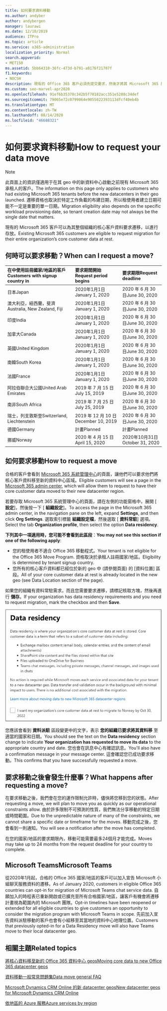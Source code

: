 ```yaml
---
title: 如何要求資料移動
ms.author: andyber
author: andybergen
manager: laurawi
ms.date: 12/10/2019
audience: ITPro
ms.topic: article
ms.service: o365-administration
localization_priority: Normal
search.appverid:
- MET150
ms.assetid: 5bb64310-36fc-473d-b791-a0176f21707f
f1.keywords:
- NOCSH
description: 現有的 Office 365 客戶必須先提交要求，然後才將其 Microsoft 365 服務資料移至新的地理位置。
ms.custom: seo-marvel-apr2020
ms.openlocfilehash: 91ef6b35378c342b5f70182acc351e5288c34def
ms.sourcegitcommit: 79065e72c0799064e9055022393113dfcf40eb4b
ms.translationtype: MT
ms.contentlocale: zh-TW
ms.lasthandoff: 08/14/2020
ms.locfileid: "46688321"
---
```

# <a name="how-to-request-your-data-move"></a><span data-ttu-id="ec6fb-103">如何要求資料移動</span><span class="sxs-lookup"><span data-stu-id="ec6fb-103">How to request your data move</span></span>

> [!NOTE]
> <span data-ttu-id="ec6fb-104">此頁面上的資訊僅適用于在其 geo 中的新資料中心啟動之前現有 Microsoft 365 承租人的客戶。</span><span class="sxs-lookup"><span data-stu-id="ec6fb-104">The information on this page only applies to customers who had existing Microsoft 365 tenants before the new datacenters in their geo launched.</span></span> <span data-ttu-id="ec6fb-105">遷移資格也取決於特定工作負載的布建日期，所以租使用者建立日期可能不一定是重要的單一日期。</span><span class="sxs-lookup"><span data-stu-id="ec6fb-105">Migration eligibility also depends on the specific workload provisioning date, so tenant creation date may not always be the single date that matters.</span></span>
  
<span data-ttu-id="ec6fb-106">現有的 Microsoft 365 客戶可以為其整個組織的核心客戶資料要求遷移，以進行存放。</span><span class="sxs-lookup"><span data-stu-id="ec6fb-106">Existing Microsoft 365 customers are eligible to request migration for their entire organization’s core customer data at rest.</span></span>  
  
## <a name="when-can-i-request-a-move"></a><span data-ttu-id="ec6fb-107">何時可以要求移動？</span><span class="sxs-lookup"><span data-stu-id="ec6fb-107">When can I request a move?</span></span>

|<span data-ttu-id="ec6fb-108">**在中使用註冊國家/地區的客戶**</span><span class="sxs-lookup"><span data-stu-id="ec6fb-108">**Customers with signup country in**</span></span>|<span data-ttu-id="ec6fb-109">**要求期間開始**</span><span class="sxs-lookup"><span data-stu-id="ec6fb-109">**Request period begins**</span></span>|<span data-ttu-id="ec6fb-110">**要求期限**</span><span class="sxs-lookup"><span data-stu-id="ec6fb-110">**Request deadline**</span></span>|
|:-----|:-----|:-----|
|<span data-ttu-id="ec6fb-111">日本</span><span class="sxs-lookup"><span data-stu-id="ec6fb-111">Japan</span></span>  <br/> |<span data-ttu-id="ec6fb-112">2020年1月1日</span><span class="sxs-lookup"><span data-stu-id="ec6fb-112">January 1, 2020</span></span>  <br/> |<span data-ttu-id="ec6fb-113">2020 年 6 月 30 日</span><span class="sxs-lookup"><span data-stu-id="ec6fb-113">June 30, 2020</span></span>  <br/> |
|<span data-ttu-id="ec6fb-114">澳大利亞，紐西蘭，斐濟</span><span class="sxs-lookup"><span data-stu-id="ec6fb-114">Australia, New Zealand, Fiji</span></span>  <br/> |<span data-ttu-id="ec6fb-115">2020年1月1日</span><span class="sxs-lookup"><span data-stu-id="ec6fb-115">January 1, 2020</span></span>  <br/> |<span data-ttu-id="ec6fb-116">2020 年 6 月 30 日</span><span class="sxs-lookup"><span data-stu-id="ec6fb-116">June 30, 2020</span></span>  <br/> |
|<span data-ttu-id="ec6fb-117">印度</span><span class="sxs-lookup"><span data-stu-id="ec6fb-117">India</span></span>  <br/> |<span data-ttu-id="ec6fb-118">2020年1月1日</span><span class="sxs-lookup"><span data-stu-id="ec6fb-118">January 1, 2020</span></span>  <br/> |<span data-ttu-id="ec6fb-119">2020 年 6 月 30 日</span><span class="sxs-lookup"><span data-stu-id="ec6fb-119">June 30, 2020</span></span>  <br/> |
|<span data-ttu-id="ec6fb-120">加拿大</span><span class="sxs-lookup"><span data-stu-id="ec6fb-120">Canada</span></span>  <br/> |<span data-ttu-id="ec6fb-121">2020年1月1日</span><span class="sxs-lookup"><span data-stu-id="ec6fb-121">January 1, 2020</span></span>  <br/> |<span data-ttu-id="ec6fb-122">2020 年 6 月 30 日</span><span class="sxs-lookup"><span data-stu-id="ec6fb-122">June 30, 2020</span></span>  <br/> |
|<span data-ttu-id="ec6fb-123">英國</span><span class="sxs-lookup"><span data-stu-id="ec6fb-123">United Kingdom</span></span>  <br/> |<span data-ttu-id="ec6fb-124">2020年1月1日</span><span class="sxs-lookup"><span data-stu-id="ec6fb-124">January 1, 2020</span></span>  <br/> |<span data-ttu-id="ec6fb-125">2020 年 6 月 30 日</span><span class="sxs-lookup"><span data-stu-id="ec6fb-125">June 30, 2020</span></span>  <br/> |
|<span data-ttu-id="ec6fb-126">南韓</span><span class="sxs-lookup"><span data-stu-id="ec6fb-126">South Korea</span></span>  <br/> |<span data-ttu-id="ec6fb-127">2020年1月1日</span><span class="sxs-lookup"><span data-stu-id="ec6fb-127">January 1, 2020</span></span>  <br/> |<span data-ttu-id="ec6fb-128">2020 年 6 月 30 日</span><span class="sxs-lookup"><span data-stu-id="ec6fb-128">June 30, 2020</span></span>  <br/> |
|<span data-ttu-id="ec6fb-129">法國</span><span class="sxs-lookup"><span data-stu-id="ec6fb-129">France</span></span>  <br/> |<span data-ttu-id="ec6fb-130">2020年1月1日</span><span class="sxs-lookup"><span data-stu-id="ec6fb-130">January 1, 2020</span></span>  <br/> |<span data-ttu-id="ec6fb-131">2020 年 6 月 30 日</span><span class="sxs-lookup"><span data-stu-id="ec6fb-131">June 30, 2020</span></span>  <br/> |
|<span data-ttu-id="ec6fb-132">阿拉伯聯合大公國</span><span class="sxs-lookup"><span data-stu-id="ec6fb-132">United Arab Emirates</span></span>  <br/> |<span data-ttu-id="ec6fb-133">2019 年 7 月 15 日</span><span class="sxs-lookup"><span data-stu-id="ec6fb-133">July 15, 2019</span></span>  <br/> |<span data-ttu-id="ec6fb-134">2020 年 6 月 30 日</span><span class="sxs-lookup"><span data-stu-id="ec6fb-134">June 30, 2020</span></span>  <br/> |
|<span data-ttu-id="ec6fb-135">南非</span><span class="sxs-lookup"><span data-stu-id="ec6fb-135">South Africa</span></span>  <br/> |<span data-ttu-id="ec6fb-136">2019 年 7 月 25 日</span><span class="sxs-lookup"><span data-stu-id="ec6fb-136">July 25, 2019</span></span>  <br/> |<span data-ttu-id="ec6fb-137">2020 年 6 月 30 日</span><span class="sxs-lookup"><span data-stu-id="ec6fb-137">June 30, 2020</span></span>  <br/> |
|<span data-ttu-id="ec6fb-138">瑞士，列支敦斯登</span><span class="sxs-lookup"><span data-stu-id="ec6fb-138">Switzerland, Liechtenstein</span></span>  <br/> |<span data-ttu-id="ec6fb-139">2019 年 12 月 10 日</span><span class="sxs-lookup"><span data-stu-id="ec6fb-139">December 10, 2019</span></span>  <br/> |<span data-ttu-id="ec6fb-140">2020 年 6 月 30 日</span><span class="sxs-lookup"><span data-stu-id="ec6fb-140">June 30, 2020</span></span>  <br/> |
|<span data-ttu-id="ec6fb-141">德國</span><span class="sxs-lookup"><span data-stu-id="ec6fb-141">Germany</span></span>  <br/> |<span data-ttu-id="ec6fb-142">計畫</span><span class="sxs-lookup"><span data-stu-id="ec6fb-142">Planned</span></span>  <br/> |<span data-ttu-id="ec6fb-143">計畫</span><span class="sxs-lookup"><span data-stu-id="ec6fb-143">Planned</span></span>  <br/> |
|<span data-ttu-id="ec6fb-144">挪威</span><span class="sxs-lookup"><span data-stu-id="ec6fb-144">Norway</span></span>  <br/> |<span data-ttu-id="ec6fb-145">2020 年 4 月 15 日</span><span class="sxs-lookup"><span data-stu-id="ec6fb-145">April 15, 2020</span></span>  <br/> |<span data-ttu-id="ec6fb-146">2020年10月31日</span><span class="sxs-lookup"><span data-stu-id="ec6fb-146">October 31, 2020</span></span>  <br/> |
   
## <a name="how-to-request-a-move"></a><span data-ttu-id="ec6fb-147">如何要求移動</span><span class="sxs-lookup"><span data-stu-id="ec6fb-147">How to request a move</span></span>

<span data-ttu-id="ec6fb-148">合格的客戶會看到 [Microsoft 365 系統管理中心](https://aka.ms/365admin)的頁面，讓他們可以要求他們將核心客戶資料移至新的資料中心區域。</span><span class="sxs-lookup"><span data-stu-id="ec6fb-148">Eligible customers will see a page in the [Microsoft 365 admin center](https://aka.ms/365admin), which will allow them to request to have their core customer data moved to their new datacenter region.</span></span>  
  
<span data-ttu-id="ec6fb-149">若要存取 Microsoft 365 系統管理中心的頁面，請在左側的功能窗格中，展開 [ **設定**]，然後按一下 [ **組織設定**]。</span><span class="sxs-lookup"><span data-stu-id="ec6fb-149">To access the page in the Microsoft 365 admin center, in the navigation pane on the left, expand **Settings**, and then click **Org Settings**.</span></span>
<span data-ttu-id="ec6fb-150">選取索引標籤 **組織設定檔**，然後選取 [ **資料常駐**] 選項。</span><span class="sxs-lookup"><span data-stu-id="ec6fb-150">Select the tab **Organization profile**, then select the option **Data residency**.</span></span>
  
<span data-ttu-id="ec6fb-151">**下列其中一項適用時，您可能不會看到此區段**：</span><span class="sxs-lookup"><span data-stu-id="ec6fb-151">**You may not see this section if one of the following apply**:</span></span>
- <span data-ttu-id="ec6fb-152">您的租使用者不適合 Office 365 移動程式。</span><span class="sxs-lookup"><span data-stu-id="ec6fb-152">Your tenant is not eligible for the Office 365 Move Program.</span></span>  <span data-ttu-id="ec6fb-153">資格取決於承租人註冊國家/地區。</span><span class="sxs-lookup"><span data-stu-id="ec6fb-153">Eligibility is determined by tenant signup country.</span></span>
- <span data-ttu-id="ec6fb-154">您所有的核心客戶資料都已經位於新的 geo 中 (請參閱頁面) 的 [資料位置] 區段。</span><span class="sxs-lookup"><span data-stu-id="ec6fb-154">All of your core customer data at rest is already located in the new geo (see Data Location section of the page).</span></span> 
  
<span data-ttu-id="ec6fb-155">如果您的組織有資料常駐需求，而且您需要要求遷移，請標記核取方塊，然後再進行 **儲存**。</span><span class="sxs-lookup"><span data-stu-id="ec6fb-155">If your organization has data residency requirements and you need to request migration, mark the checkbox and then **Save**.</span></span>
  
![資料中心加入動作畫面](../media/dataresidencyflyoutae.jpg)
  
<span data-ttu-id="ec6fb-157">您應該會看到 **資料派駐** 區段變更中的文字，表示 **您的組織已要求將其資料移** 至適當的國家和日期。</span><span class="sxs-lookup"><span data-stu-id="ec6fb-157">You should see the text on the **Data residency** section change to indicate **Your organization has requested to move its data** to the appropriate country and date.</span></span> <span data-ttu-id="ec6fb-158">您也會在訊息中心有確認訊息。</span><span class="sxs-lookup"><span data-stu-id="ec6fb-158">You'll also have a confirmation message in your message center.</span></span> <span data-ttu-id="ec6fb-159">這會確認您已成功要求移動。</span><span class="sxs-lookup"><span data-stu-id="ec6fb-159">This confirms that you have successfully requested a move.</span></span> 


  
## <a name="what-happens-after-requesting-a-move"></a><span data-ttu-id="ec6fb-160">要求移動之後會發生什麼事？</span><span class="sxs-lookup"><span data-stu-id="ec6fb-160">What happens after requesting a move?</span></span>

<span data-ttu-id="ec6fb-161">在要求移動之後，我們會在您的運作限制允許時，儘快將您移到您的狀態。</span><span class="sxs-lookup"><span data-stu-id="ec6fb-161">After requesting a move, we will plan to move you as quickly as our operational constraints allow.</span></span> <span data-ttu-id="ec6fb-162">由於許多限制不可預測的性質，我們無法分享移動的特定日期或時間範圍。</span><span class="sxs-lookup"><span data-stu-id="ec6fb-162">Due to the unpredictable nature of many of the constraints, we cannot share a specific date or timeframe for the moves.</span></span> <span data-ttu-id="ec6fb-163">移動完成之後，您會看到一則通知。</span><span class="sxs-lookup"><span data-stu-id="ec6fb-163">You will see a notification after the move has completed.</span></span>
  
<span data-ttu-id="ec6fb-164">在您的國家/地區的要求期限內，移動可能需要最多24個月才能完成。</span><span class="sxs-lookup"><span data-stu-id="ec6fb-164">Moves may take up to 24 months from the request deadline for your country to complete.</span></span>
  
## <a name="microsoft-teams"></a><span data-ttu-id="ec6fb-165">Microsoft Teams</span><span class="sxs-lookup"><span data-stu-id="ec6fb-165">Microsoft Teams</span></span>

<span data-ttu-id="ec6fb-166">從2020年1月起，合格的 Office 365 國家/地區的客戶可以加入宣告 Microsoft 小組聊天服務資料的遷移。</span><span class="sxs-lookup"><span data-stu-id="ec6fb-166">As of January 2020, customers in eligible Office 365 countries can opt-in for migration of Microsoft Teams chat service data.</span></span>  <span data-ttu-id="ec6fb-167">自願加入的時程表已重新開啟或已擴充至所有合格國家/地區，讓客戶有機會將遷移計畫視為範圍內的 Microsoft 團隊。</span><span class="sxs-lookup"><span data-stu-id="ec6fb-167">Opt-in timelines have been reopened or extended for all eligible countries to give customers an opportunity to consider the migration program with Microsoft Teams in scope.</span></span> <span data-ttu-id="ec6fb-168">先前加入宣告資料派駐移動的客戶也會有小組移至其當地的資料中心地理位置。</span><span class="sxs-lookup"><span data-stu-id="ec6fb-168">Customers that previously opted-in for a Data Residency move will also have Teams move to their local datacenter geo.</span></span>

## <a name="related-topics"></a><span data-ttu-id="ec6fb-169">相關主題</span><span class="sxs-lookup"><span data-stu-id="ec6fb-169">Related topics</span></span>

[<span data-ttu-id="ec6fb-170">將核心資料移至新的 Office 365 資料中心 geos</span><span class="sxs-lookup"><span data-stu-id="ec6fb-170">Moving core data to new Office 365 datacenter geos</span></span>](moving-data-to-new-datacenter-geos.md)

[<span data-ttu-id="ec6fb-171">資料移動一般常見問題集</span><span class="sxs-lookup"><span data-stu-id="ec6fb-171">Data move general FAQ</span></span>](data-move-faq.md)

[<span data-ttu-id="ec6fb-172">Microsoft Dynamics CRM Online 的新 datacenter geos</span><span class="sxs-lookup"><span data-stu-id="ec6fb-172">New datacenter geos for Microsoft Dynamics CRM Online</span></span>](https://go.microsoft.com/fwlink/p/?Linkid=615924)
  
[<span data-ttu-id="ec6fb-173">依地區的 Azure 服務</span><span class="sxs-lookup"><span data-stu-id="ec6fb-173">Azure services by region</span></span>](https://azure.microsoft.com/regions/)
  

